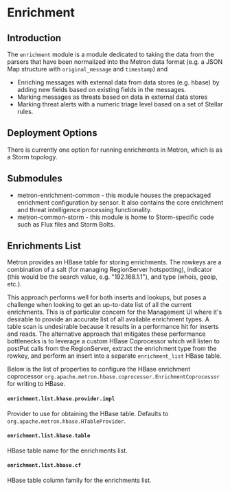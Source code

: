 <!--
Licensed to the Apache Software Foundation (ASF) under one
or more contributor license agreements.  See the NOTICE file
distributed with this work for additional information
regarding copyright ownership.  The ASF licenses this file
to you under the Apache License, Version 2.0 (the
"License"); you may not use this file except in compliance
with the License.  You may obtain a copy of the License at

    http://www.apache.org/licenses/LICENSE-2.0

Unless required by applicable law or agreed to in writing, software
distributed under the License is distributed on an "AS IS" BASIS,
WITHOUT WARRANTIES OR CONDITIONS OF ANY KIND, either express or implied.
See the License for the specific language governing permissions and
limitations under the License.
-->
# Enrichment

## Introduction

The `enrichment` module is a module dedicated to taking the data
from the parsers that have been normalized into the Metron
data format (e.g. a JSON Map structure with `original_message` and
`timestamp`) and
* Enriching messages with external data from data stores (e.g. hbase) by
  adding new fields based on existing fields in the messages.
* Marking messages as threats based on data in external data stores
* Marking threat alerts with a numeric triage level based on a set of
  Stellar rules.

## Deployment Options

There is currently one option for running enrichments in Metron, which is as a Storm topology.

## Submodules

* metron-enrichment-common - this module houses the prepackaged enrichment configuration by sensor. It also contains the core enrichment and threat intelligence processing functionality.
* metron-common-storm - this module is home to Storm-specific code such as Flux files and Storm Bolts.

## Enrichments List

Metron provides an HBase table for storing enrichments. The rowkeys are a combination of a salt (for managing
RegionServer hotspotting), indicator (this would be the search value, e.g. "192.168.1.1"), and type (whois, geoip, etc.).

This approach performs well for both inserts and lookups, but poses a challenge when looking to get an
up-to-date list of all the current enrichments. This is of particular concern for the Management UI where
it's desirable to provide an accurate list of all available enrichment types.
A table scan is undesirable because it results in a performance hit for inserts and reads.
The alternative approach that mitigates these performance bottlenecks is to leverage a custom HBase
Coprocessor which will listen to postPut calls from the RegionServer, extract the enrichment type from the rowkey, and
perform an insert into a separate `enrichment_list` HBase table.

Below is the list of properties to configure the HBase enrichment coprocessor `org.apache.metron.hbase.coprocessor.EnrichmentCoprocessor`
for writing to HBase.

#### `enrichment.list.hhase.provider.impl`

Provider to use for obtaining the HBase table. Defaults to `org.apache.metron.hbase.HTableProvider`.

#### `enrichment.list.hbase.table`

HBase table name for the enrichments list.

#### `enrichment.list.hbase.cf`

HBase table column family for the enrichments list.
